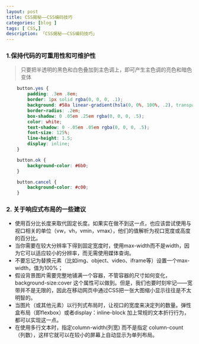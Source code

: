 ```yaml
---
layout: post
title: CSS揭秘——CSS编码技巧
categories: [blog ]
tags: [ CSS,]
description: 「CSS揭秘——CSS编码技巧」
---
```


### 1.保持代码的可重用性和可维护性 

>只要把半透明的黑色和白色叠加到主色调上，即可产生主色调的亮色和暗色变体

``````css
    button.yes {
        padding: .3em .8em;
        border: 1px solid rgba(0, 0, 0, .1);
        background: #58a linear-gradient(hsla(0, 0%, 100%, .2), transparent);
        border-radius: .2em;
        box-shadow: 0 .05em .25em rgba(0, 0, 0, .5);
        color: white;
        text-shadow: 0 -.05em .05em rgba(0, 0, 0, .5);
        font-size: 125%;
        line-height: 1.5;
        display: inline;
    }

    button.ok {
        background-color: #6b0;
    }

    button.cancel {
        background-color: #c00;
    }
``````



### 2. 关于响应式布局的一些建议 

* 使用百分比长度来取代固定长度。如果实在做不到这一点，也应该尝试使用与视口相关的单位（vw，vh，vmin，vmax），他们的值解析为视口宽度或高度的百分比。
* 当你需要在较大分辨率下得到固定宽度时，使用max-width而不是width，因为它可以适应较小的分辨率，而无需使用媒体查询。
* 不要忘记为替换元素（比如img、object、video、iframe等）设置一个max-width，值为100%；
* 假设背景图片需要完整地铺满一个容器，不管容器的尺寸如何变化，background-size:cover 这个属性可以做到。但是，我们也要时刻牢记——宽带并不是无限的，因此在移动网页中通过CSS把一张大图缩小显示往往是不太明智的。
* 当图片（或其他元素）以行列式布局时，让视口的宽度来决定列的数量。弹性盒布局（即flexbox）或者display：inline-block 加上常规的文本折行行为，都可以实现这一点。
* 在使用多行文本时，指定column-width(列宽) 而不是指定 column-count（列数），这样它就可以在较小的屏幕上自动显示为单列布局。